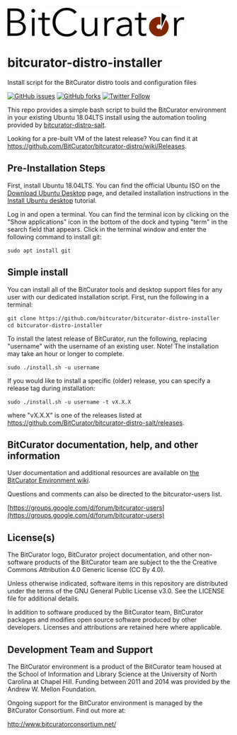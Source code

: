 ![Logo](https://github.com/BitCurator/bitcurator.github.io/blob/master/logos/BitCurator-Basic-400px.png)

# bitcurator-distro-installer
Install script for the BitCurator distro tools and configuration files

[![GitHub issues](https://img.shields.io/github/issues/bitcurator/bitcurator-distro-installer.svg)](https://github.com/bitcurator/bitcurator-distro-installer/issues)
[![GitHub forks](https://img.shields.io/github/forks/bitcurator/bitcurator-distro-installer.svg)](https://github.com/bitcurator/bitcurator-distro-installer/network)
[![Twitter Follow](https://img.shields.io/twitter/follow/bitcurator.svg?style=social&label=Follow)](https://twitter.com/bitcurator)

This repo provides a simple bash script to build the BitCurator environment in your existing Ubuntu 18.04LTS install using the automation tooling provided by [bitcurator-distro-salt](https://github.com/bitcurator/bitcurator-distro-salt).

Looking for a pre-built VM of the latest release? You can find it at https://github.com/BitCurator/bitcurator-distro/wiki/Releases.

## Pre-Installation Steps

First, install Ubuntu 18.04LTS. You can find the official Ubuntu ISO on the [Download Ubuntu Desktop](https://ubuntu.com/download/desktop) page, and detailed installation instructions in the [Install Ubuntu desktop](https://ubuntu.com/tutorials/tutorial-install-ubuntu-desktop#1-overview) tutorial.

Log in and open a terminal. You can find the terminal icon by clicking on the "Show applications" icon in the bottom of the dock and typing "term" in the search field that appears. Click in the terminal window and enter the following command to install git:

```shell
sudo apt install git
```

## Simple install

You can install all of the BitCurator tools and desktop support files for any user with our dedicated installation script. First, run the following in a terminal:

```shell
git clone https://github.com/bitcurator/bitcurator-distro-installer
cd bitcurator-distro-installer
```

To install the latest release of BitCurator, run the following, replacing "username" with the username of an existing user. Note! The installation may take an hour or longer to complete.

```shell
sudo ./install.sh -u username
```

If you would like to install a specific (older) release, you can specify a release tag during installation:
```shell
sudo ./install.sh -u username -t vX.X.X
```

where "vX.X.X" is one of the releases listed at https://github.com/BitCurator/bitcurator-distro-salt/releases.

## BitCurator documentation, help, and other information

User documentation and additional resources are available on
[the BitCurator Environment wiki](https://confluence.educopia.org/display/BC).

Questions and comments can also be directed to the bitcurator-users list.

[https://groups.google.com/d/forum/bitcurator-users](https://groups.google.com/d/forum/bitcurator-users)

## License(s)

The BitCurator logo, BitCurator project documentation, and other non-software products of the BitCurator team are subject to the the Creative Commons Attribution 4.0 Generic license (CC By 4.0).

Unless otherwise indicated, software items in this repository are distributed under the terms of the GNU General Public License v3.0. See the LICENSE file for additional details.

In addition to software produced by the BitCurator team, BitCurator packages and modifies open source software produced by other developers. Licenses and attributions are retained here where applicable.

## Development Team and Support

The BitCurator environment is a product of the BitCurator team housed at the School of Information and Library Science at the University of North Carolina at Chapel Hill. Funding between 2011 and 2014 was provided by the Andrew W. Mellon Foundation.

Ongoing support for the BitCurator environment is managed by the BitCurator Consortium. Find out more at:

http://www.bitcuratorconsortium.net/


